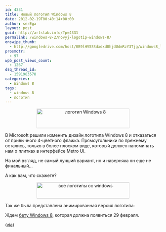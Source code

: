 ```yaml
---
id: 4331
title: Новый логотип Windows 8
date: 2012-02-19T00:40:14+00:00
author: serEga
layout: post
guid: http://artslab.info/?p=4331
permalink: /windows-8-2/novyj-logotip-windows-8/
onswipe_thumb:
  - http://googledrive.com/host/0B9lHVSSSdxdxd0hjdUdmRzY3Tjg/windows8_logo.jpg
prosmotr:
  - 97
wpb_post_views_count:
  - 1267
dsq_thread_id:
  - 1591983578
categories:
  - Windows 8
tags:
  - windows 8
  - логотип
---
```

<center>
  <a href="http://googledrive.com/host/0B9lHVSSSdxdxd0hjdUdmRzY3Tjg/windows8_logo.jpg"><img src="http://googledrive.com/host/0B9lHVSSSdxdxd0hjdUdmRzY3Tjg/windows8_logo-300x63.jpg" alt="логотип Windows 8" title="windows8_logo" width="300" height="63" class="aligncenter size-medium wp-image-4333" srcset="http://googledrive.com/host/0B9lHVSSSdxdxd0hjdUdmRzY3Tjg/windows8_logo-300x63.jpg 300w, http://googledrive.com/host/0B9lHVSSSdxdxd0hjdUdmRzY3Tjg/windows8_logo-1024x215.jpg 1024w" sizes="(max-width: 300px) 100vw, 300px" /></a>
</center>

В Microsoft решили изменить дизайн логотипа Windows 8 и отказаться от привычного 4-цветного флажка. Прямоугольники по прежнему остались, только в более плоском виде, который должен напоминать нам о плитках в интерфейсе Metro UI.

На мой взгляд, не самый лучший вариант, но и наверняка он еще не финальный&#8230;

А как вам, что скажете?

<center>
  <a href="http://googledrive.com/host/0B9lHVSSSdxdxd0hjdUdmRzY3Tjg/widnows_logotypes.png"><img src="http://googledrive.com/host/0B9lHVSSSdxdxd0hjdUdmRzY3Tjg/widnows_logotypes-300x52.png" alt="все логотипы ос windows" title="widnows_logotypes" width="300" height="52" class="aligncenter size-medium wp-image-4332" srcset="http://googledrive.com/host/0B9lHVSSSdxdxd0hjdUdmRzY3Tjg/widnows_logotypes-300x52.png 300w, http://googledrive.com/host/0B9lHVSSSdxdxd0hjdUdmRzY3Tjg/widnows_logotypes.png 640w" sizes="(max-width: 300px) 100vw, 300px" /></a>
</center>

Так же была представлена анимированная версия логотипа:

<center>
</center>

Ждем [бету Windows 8](http://artslab.info/news/beta-windows-8-budet-dostupna-29-fevralya/ "Бета Windows 8 будет доступна 29 февраля"), которая должна появиться 29 февраля.

([via](http://windowsteamblog.com/windows/b/bloggingwindows/archive/2012/02/17/redesigning-the-windows-logo.aspx))